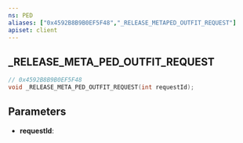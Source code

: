 ```yaml
---
ns: PED
aliases: ["0x4592B8B9B0EF5F48","_RELEASE_METAPED_OUTFIT_REQUEST"]
apiset: client
---
```

## _RELEASE_META_PED_OUTFIT_REQUEST

```c
// 0x4592B8B9B0EF5F48
void _RELEASE_META_PED_OUTFIT_REQUEST(int requestId);
```


## Parameters
* **requestId**:



